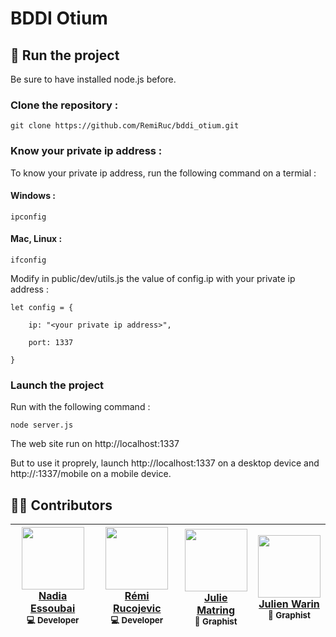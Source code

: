 # BDDI Otium

## 🏃  Run the project
Be sure to have installed node.js before.

### Clone the repository :

    git clone https://github.com/RemiRuc/bddi_otium.git

### Know your private ip address :

To know your private ip address, run the following command on a termial :

#### Windows :

    ipconfig
    
#### Mac, Linux :

    ifconfig

Modify in public/dev/utils.js the value of config.ip with your private ip address :

    let config = {

		ip: "<your private ip address>",

		port: 1337

	}

### Launch the project

Run with the following command :

    node server.js
    
The web site run on http://localhost:1337

But to use it proprely, launch http://localhost:1337 on a desktop device and http://<your private ip address>:1337/mobile on a mobile device.

## 👩‍🎨  Contributors

| <img src="https://avatars3.githubusercontent.com/u/36816385?s=400&v=4" width=100><br>[Nadia Essoubai](https://nadia-essoubai.fr/)<br><sub>💻 Developer</sub> | <img src="https://avatars1.githubusercontent.com/u/38033594?s=460&v=4" width=100><br>[Rémi Rucojevic](https://remiruc.com)<br><sub>💻 Developer</sub> | <img src="https://media.licdn.com/dms/image/C5603AQGkD-oozpO4GA/profile-displayphoto-shrink_800_800/0?e=1559174400&v=beta&t=2vSFd-4Mm326oZgxR1MVpRv6QqCeMNZlr7bJTR3Pkvk" width=100><br>[Julie Matring](https://www.linkedin.com/in/julie-marting-1b231b101/)<br><sub>🎨 Graphist</sub> | <img src="https://media.licdn.com/dms/image/C5603AQECAU1GVPktsQ/profile-displayphoto-shrink_800_800/0?e=1560988800&v=beta&t=wuvxVn77pePHC1hyB4-GebdiQjhjjJ4-ZGKIpS3FUP4" width=100><br>[Julien Warin](https://www.linkedin.com/in/jlnwrn/)<br><sub>🎨 Graphist</sub> |
|--|--|--|--|
